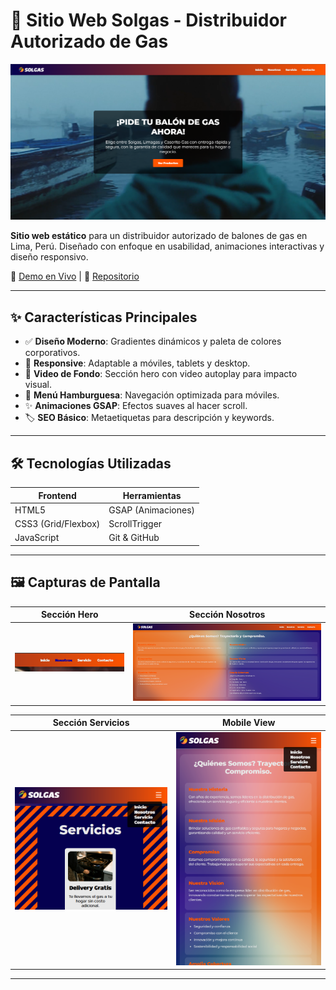 # 🚀 Sitio Web Solgas - Distribuidor Autorizado de Gas

![Banner del Proyecto](./images/Captura1.png)

**Sitio web estático** para un distribuidor autorizado de balones de gas en Lima, Perú. Diseñado con enfoque en usabilidad, animaciones interactivas y diseño responsivo.

🔗 [Demo en Vivo](https://ttiziu.github.io/Pagina-Solgas/) | 📂 [Repositorio](https://github.com/ttiziu/Pagina-Solgas)

---

## ✨ Características Principales
- ✅ **Diseño Moderno**: Gradientes dinámicos y paleta de colores corporativos.
- 📱 **Responsive**: Adaptable a móviles, tablets y desktop.
- 🎥 **Video de Fondo**: Sección hero con video autoplay para impacto visual.
- 🚫 **Menú Hamburguesa**: Navegación optimizada para móviles.
- ✨ **Animaciones GSAP**: Efectos suaves al hacer scroll.
- 🏷️ **SEO Básico**: Metaetiquetas para descripción y keywords.

---

## 🛠️ Tecnologías Utilizadas
| Frontend           | Herramientas          |
|--------------------|-----------------------|
| HTML5              | GSAP (Animaciones)    |
| CSS3 (Grid/Flexbox)| ScrollTrigger         |
| JavaScript         | Git & GitHub          |

---

## 🖼️ Capturas de Pantalla
| Sección Hero | Sección Nosotros |
|--------------|------------------|
| ![Hero](./images/Captura2.png) | ![Nosotros](./images/Captura5.png) |

| Sección Servicios | Mobile View |
|-------------------|-------------|
| ![Servicios](./images/Captura4.png) | ![Mobile](./images/Captura3.png) |

---
